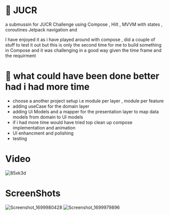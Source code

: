 # 🚗 JUCR
a submussin for JUCR Challenge using Compose , Hilt , MVVM with states , coroutines Jetpack navigation and

I have enjoyed it as i have played around with compose , did a couple of stuff to test it out but this is only the second time for me to build something in Compose and it was challenging in a good way given the time frame and the requirment

# 🚧 what could have been done better had i had more time
- choose a another project setup i.e module per layer , module per feature 
- adding useCase for the domain layer
- adding Ui Models and a mapper for the presentation layer to map data models from domain to UI models
- if i had more time would have tried top clean up compose implementation and animation
- UI enhancment and polishing
- testing

# Video
![85xk3d](https://github.com/MohammedTag/JUCR/assets/32391623/b4cd6db7-511d-4619-b9b7-092cb0862e28)

# ScreenShots
![Screenshot_1699980428](https://github.com/MohammedTag/JUCR/assets/32391623/d1733a32-1606-4d48-8283-49aabf3247d6) ![Screenshot_1699979896](https://github.com/MohammedTag/JUCR/assets/32391623/fa9a786e-ec38-420e-844c-c9bf92dc65a1)



